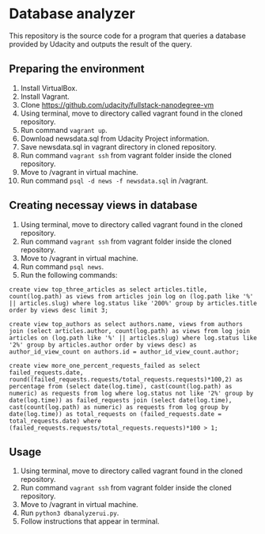 # Database analyzer
This repository is the source code for a program that queries a database provided by Udacity and outputs the result of the query.

## Preparing the environment
1. Install VirtualBox.
2. Install Vagrant.
3. Clone https://github.com/udacity/fullstack-nanodegree-vm
4. Using terminal, move to directory called vagrant found in the cloned repository.
5. Run command ```vagrant up```.
6. Download newsdata.sql from Udacity Project information.
7. Save newsdata.sql in vagrant directory in cloned repository.
8. Run command ```vagrant ssh``` from vagrant folder inside the cloned repository.
9. Move to /vagrant in virtual machine.
10. Run command ```psql -d news -f newsdata.sql``` in /vagrant.

## Creating necessay views in database
1. Using terminal, move to directory called vagrant found in the cloned repository.
2. Run command ```vagrant ssh``` from vagrant folder inside the cloned repository.
3. Move to /vagrant in virtual machine.
4. Run command ```psql news```.
1. Run the following commands:

```create view top_three_articles as select articles.title, count(log.path) as views from articles join log on (log.path like '%' || articles.slug) where log.status like '200%' group by articles.title order by views desc limit 3;```

```create view top_authors as select authors.name, views from authors join (select articles.author, count(log.path) as views from log join articles on (log.path like '%' || articles.slug) where log.status like '2%' group by articles.author order by views desc) as author_id_view_count on authors.id = author_id_view_count.author;```

```create view more_one_percent_requests_failed as select failed_requests.date, round((failed_requests.requests/total_requests.requests)*100,2) as percentage from (select date(log.time), cast(count(log.path) as numeric) as requests from log where log.status not like '2%' group by date(log.time)) as failed_requests join (select date(log.time), cast(count(log.path) as numeric) as requests from log group by date(log.time)) as total_requests on (failed_requests.date = total_requests.date) where (failed_requests.requests/total_requests.requests)*100 > 1;```

## Usage
1. Using terminal, move to directory called vagrant found in the cloned repository.
2. Run command ```vagrant ssh``` from vagrant folder inside the cloned repository.
3. Move to /vagrant in virtual machine.
4. Run ```python3 dbanalyzerui.py```.
5. Follow instructions that appear in terminal.

